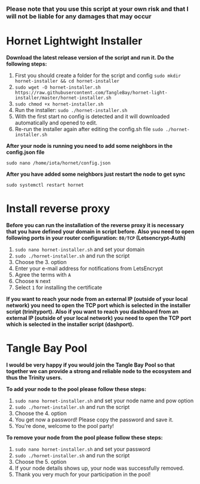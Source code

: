 ### Please note that you use this script at your own risk and that I will not be liable for any damages that may occur ###


# Hornet Lightwight Installer #

**Download the latest release version of the script and run it. Do the following steps:**

1. First you should create a folder for the script and config `sudo mkdir hornet-installer && cd hornet-installer`
2. `sudo wget -O hornet-installer.sh https://raw.githubusercontent.com/TangleBay/hornet-light-installer/master/hornet-installer.sh`
3. `sudo chmod +x hornet-installer.sh`
5. Run the installer: `sudo ./hornet-installer.sh`
6. With the first start no config is detected and it will downloaded automatically and opened to edit.
7. Re-run the installer again after editing the config.sh file `sudo ./hornet-installer.sh`

**After your node is running you need to add some neighbors in the config.json file**

`sudo nano /home/iota/hornet/config.json`

**After you have added some neighbors just restart the node to get sync**

`sudo systemctl restart hornet`


# Install reverse proxy #

**Before you can run the installation of the reverse proxy it is necessary that you have defined your domain in script before.**
**Also you need to open following ports in your router configuration: `80/TCP` (Letsencrypt-Auth)**

1. `sudo nano hornet-installer.sh` and set your domain
2. `sudo ./hornet-installer.sh` and run the script
3. Choose the 3. option
4. Enter your e-mail address for notifications from LetsEncrypt
5. Agree the terms with `A`
6. Choose `N` next
7. Select `1` for installing the certificate

**If you want to reach your node from an external IP (outside of your local network) you need to open the TCP port which is selected in the installer script (trinityport).**
**Also if you want to reach you dashboard from an external IP (outside of your local network) you need to open the TCP port which is selected in the installer script (dashport).**


# Tangle Bay Pool #

**I would be very happy if you would join the Tangle Bay Pool so that together we can provide a strong and reliable node to the ecosystem and thus the Trinity users.**

**To add your node to the pool please follow these steps:**
1. `sudo nano hornet-installer.sh` and set your node name and pow option
2. `sudo ./hornet-installer.sh` and run the script
3. Choose the 4. option
4. You get now a password! Please copy the password and save it.
5. You're done, welcome to the pool party!

**To remove your node from the pool please follow these steps:**
1. `sudo nano hornet-installer.sh` and set your password
2. `sudo ./hornet-installer.sh` and run the script
3. Choose the 5. option
4. If your node details shows up, your node was successfully removed.
5. Thank you very much for your participation in the pool!